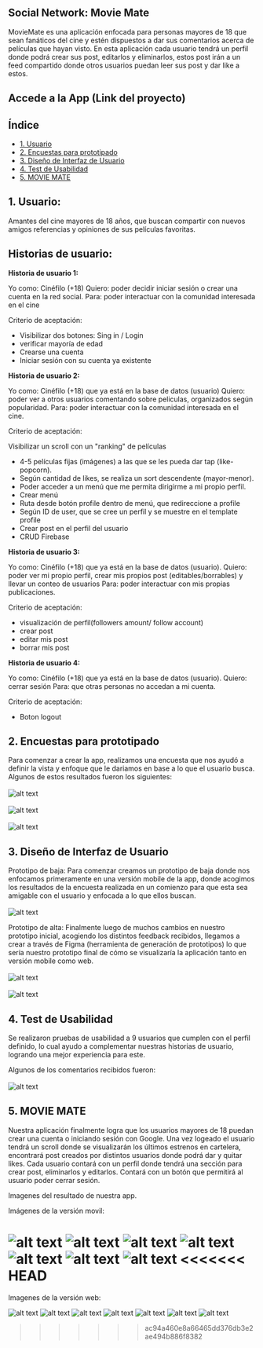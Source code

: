 ## Social Network: Movie Mate

MovieMate es una aplicación enfocada para personas mayores de 18 que sean fanáticos del cine y estén dispuestos a dar sus comentarios acerca de películas que hayan visto.
En esta aplicación cada usuario tendrá un perfil donde podrá crear sus post, editarlos y eliminarlos, estos post irán a un feed compartido donde otros usuarios puedan leer sus post y dar like a estos.

## Accede a la App (Link del proyecto)


## Índice

* [1. Usuario](#1-Usuario)
* [2. Encuestas para prototipado](#2-Encuestas-para-prototipado)
* [3. Diseño de Interfaz de Usuario](#3-Diseño-de-Interfaz-de-Usuario)
* [4. Test de Usabilidad](#4-Test-de-Usabilidad)
* [5. MOVIE MATE](#5-MOVIE-MATE)


## 1. Usuario:

Amantes del cine mayores de 18 años, que buscan compartir con nuevos amigos referencias y opiniones de sus películas favoritas.

## Historias de usuario:

**Historia de usuario 1:**

Yo como: Cinéfilo (+18)
Quiero: poder decidir iniciar sesión o crear una cuenta en la red social.
Para: poder interactuar con la comunidad interesada en el cine

Criterio de aceptación:

 - Visibilizar dos botones: Sing in / Login
 - verificar mayoría de edad
 - Crearse una cuenta
 - Iniciar sesión con su cuenta ya existente

**Historia de usuario 2:**

Yo como: Cinéfilo (+18) que ya está en la base de datos (usuario)
Quiero: poder ver a otros usuarios comentando sobre peliculas, organizados según popularidad.
Para: poder interactuar con la comunidad interesada en el cine.

Criterio de aceptación:

Visibilizar un scroll con un "ranking" de películas
 -  4-5 películas fijas (imágenes) a las que se les pueda dar tap (like-popcorn).
 -  Según cantidad de likes, se realiza un sort descendente (mayor-menor).
 -  Poder acceder a un menú que me permita dirigirme a mi propio perfil.
 -  Crear menú
 -  Ruta desde botón profile dentro de menú, que redireccione a profile
 -  Según ID de user, que se cree un perfil y se muestre en el template profile
 -  Crear post en el perfil del usuario
 -  CRUD Firebase

**Historia de usuario 3:**

Yo como: Cinéfilo (+18) que ya está en la base de datos (usuario).
Quiero: poder ver mi propio perfil, crear mis propios post (editables/borrables) y llevar un conteo de usuarios
Para: poder interactuar con mis propias publicaciones.

Criterio de aceptación:

 - visualización de perfil(followers amount/ follow account)
 - crear post
 - editar mis post
 - borrar mis post

**Historia de usuario 4:**

Yo como: Cinéfilo (+18) que ya está en la base de datos (usuario).
Quiero: cerrar sesión
Para: que otras personas no accedan a mi cuenta.

Criterio de aceptación:

 - Boton logout

## 2. Encuestas para prototipado
Para comenzar a crear la app, realizamos una encuesta que nos ayudó a definir la vista y enfoque que le dariamos en base a lo que el usuario busca. Algunos de estos resultados fueron los siguientes: 
<br></br>
![alt text](https://github.com/fabibbc/SCL020-social-network/blob/main/src/img/encuesta/01_encuesta.png?raw=true)
<br></br>
![alt text](https://github.com/fabibbc/SCL020-social-network/blob/main/src/img/encuesta/login.png?raw=true)
<br></br>
![alt text](https://github.com/fabibbc/SCL020-social-network/blob/main/src/img/encuesta/tematica.png?raw=true)
## 3. Diseño de Interfaz de Usuario
Prototipo de baja:
Para comenzar creamos un prototipo de baja donde nos enfocamos primeramente en una versión mobile de la app, donde acogimos los resultados de la encuesta realizada en un comienzo para que esta sea amigable con el usuario y enfocada a lo que ellos buscan.
<br></br>
![alt text](https://github.com/fabibbc/SCL020-social-network/blob/main/src/img/baja%20mobile.png?raw=true)


Prototipo de alta:
Finalmente luego de muchos cambios en nuestro prototipo inicial, acogiendo los distintos feedback recibidos, llegamos a crear a través de Figma (herramienta de generación de prototipos) lo que sería nuestro prototipo final de cómo se visualizaría la aplicación tanto en versión mobile como web.
<br></br>
![alt text](https://github.com/fabibbc/SCL020-social-network/blob/main/src/img/alta%20mobile.png)
<br></br>
![alt text](https://github.com/fabibbc/SCL020-social-network/blob/main/src/img/alta%20web.png)

## 4. Test de Usabilidad 

Se realizaron pruebas de usabilidad a 9 usuarios que cumplen con el perfil definido, lo cual ayudo a complementar nuestras historias de usuario, logrando una mejor experiencia para este.

Algunos de los comentarios recibidos fueron:
<br></br> 
![alt text](https://github.com/fabibbc/SCL020-social-network/blob/main/src/img/encuesta.png)



## 5. MOVIE MATE 
Nuestra aplicación finalmente logra que los usuarios mayores de 18 puedan crear una cuenta o iniciando sesión con Google. Una vez logeado el usuario tendrá un scroll donde se visualizarán los últimos estrenos en cartelera, encontrará post creados por distintos usuarios donde podrá dar y quitar likes. Cada usuario contará con un perfil donde tendrá una sección para crear post, eliminarlos y editarlos. Contará con un botón que permitirá al usuario poder cerrar sesión.

Imagenes del resultado de nuestra app. 

Imágenes de la versión movil:

![alt text](https://github.com/fabibbc/SCL020-social-network/blob/main/src/img/mobile-v/01_home-view.jpg?raw=true)
![alt text](https://github.com/fabibbc/SCL020-social-network/blob/main/src/img/mobile-v/02_age_confirmation_view.jpg?raw=true)
![alt text](https://github.com/fabibbc/SCL020-social-network/blob/main/src/img/mobile-v/03_age_redirect-view.jpg?raw=true)
![alt text](https://github.com/fabibbc/SCL020-social-network/blob/main/src/img/mobile-v/04_welcome-view.jpg?raw=true)
![alt text](https://github.com/fabibbc/SCL020-social-network/blob/main/src/img/mobile-v/05_login-view.jpg?raw=true)
![alt text](https://github.com/fabibbc/SCL020-social-network/blob/main/src/img/mobile-v/06_feed-view.jpg?raw=true)
![alt text](https://github.com/fabibbc/SCL020-social-network/blob/main/src/img/mobile-v/07_profile-view.jpg?raw=true)
<<<<<<< HEAD
=======


Imagenes de la versión web:

![alt text](https://github.com/fabibbc/SCL020-social-network/blob/main/src/img/web-v/01_Home%20View.png?raw=true)
![alt text](https://github.com/fabibbc/SCL020-social-network/blob/main/src/img/web-v/02_age_confirmation-view.png?raw=true)
![alt text](https://github.com/fabibbc/SCL020-social-network/blob/main/src/img/web-v/03_age_redirect-view.png?raw=true)
![alt text](https://github.com/fabibbc/SCL020-social-network/blob/main/src/img/web-v/04_signin-view.png?raw=true)
![alt text](https://github.com/fabibbc/SCL020-social-network/blob/main/src/img/web-v/05_login-view.png?raw=true)
![alt text](https://github.com/fabibbc/SCL020-social-network/blob/main/src/img/web-v/06_feed-view.png?raw=true)
![alt text](https://github.com/fabibbc/SCL020-social-network/blob/main/src/img/web-v/07_profile-view.png?raw=true)
>>>>>>> ac94a460e8a66465dd376db3e2ae494b886f8382
